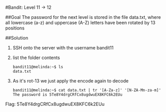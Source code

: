 #Bandit: Level 11 -> 12

##Goal
The password for the next level is stored in the file data.txt, where all lowercase (a-z) and uppercase (A-Z) letters have been rotated by 13 positions

##Solution
1. SSH onto the server with the username bandit11

2. list the folder contents

   ```
   bandit11@melinda:~$ ls
   data.txt
   ```

3. As it's rot-13 we just apply the encode again to decode

   ```
   bandit11@melinda:~$ cat data.txt | tr '[A-Za-z]' '[N-ZA-Mn-za-m]'
   The password is 5Te8Y4drgCRfCx8ugdwuEX8KFC6k2EUu
   ```

Flag: 5Te8Y4drgCRfCx8ugdwuEX8KFC6k2EUu

